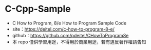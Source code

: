 # C-Cpp-Sample
* C How to Program, 8/e How to Program Sample Code
* site：https://deitel.com/c-how-to-program-8-e/
* github：https://github.com/pdeitel/CHowToProgram8e
* 本 repo 僅供學習用途，不得用於商業用途，若有違反著作權請告知
